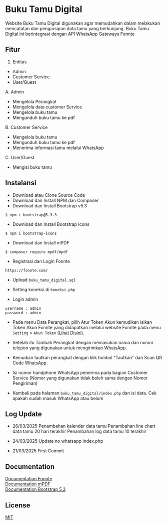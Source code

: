 
# Buku Tamu Digital

Website Buku Tamu Digital digunakan agar memudahkan dalam melakukan mencatatan dan pengarsipan data tamu yang berkunjung. Buku Tamu Digital ini berintegrasi dengan API WhatsApp Gateways Fonnte

## Fitur

1. Entitas
- Admin
- Customer Service
- User/Guest

A. Admin
- Mengelola Perangkat
- Mengelola data customer Service
- Mengelola buku tamu
- Mengunduh buku tamu ke pdf

B. Customer Service
- Mengelola buku tamu
- Mengunduh buku tamu ke pdf
- Menerima informasi tamu melalui WhatsApp

C. User/Guest
- Mengisi buku tamu

## Instalansi

- Download atau Clone Source Code
- Download dan Install NPM dan Composer
- Download dan Install Bootstrap v5.3
``` 
$ npm i bootstrap@5.3.3
```
- Download dan Install Bootstrap Icons
``` 
$ npm i bootstrap-icons
```
- Download dan Install mPDF
``` 
$ composer require mpdf/mpdf
```
- Registrasi dan Login Fonnte
```
https://fonnte.com/
```

- Upload ```buku_tamu_digital.sql```

- Setting koneksi di ```koneksi.php```

- Login admin
```
username : admin
password : admin
```
- Pada menu Data Perangkat, pilih Atur Token Akun kemudikan isikan Token Akun Fonnte yang didapatkan melalui website Fonnte pada menu ```Setting``` > ```Akun Token``` ([Lihat Disini](https://docs.fonnte.com/account-token/)).

- Setelah itu Tambah Perangkat dengan memasukan nama dan nomor telepon yang digunakan untuk mengirimkan WhatsApp.

- Kemudian tautkan perangkat dengan klik tombol "Tautkan" dan Scan QR Code WhatsApp.

- Isi nomor handphone WhatsApp penerima pada bagian Customer Service (Nomor yang digunakan tidak boleh sama dengan Nomor Pengiriman)

- Kembali pada halaman ```buku_tamu_digital/index.php``` dan isi data. Cek apakah sudah masuk WhatsApp atau belum


## Log Update

- 26/03/2025
Penambahan kalender data tamu
Penambahan line chart data tamu 20 hari terakhir
Penambahan log data tamu 10 terakhir

- 24/03/2025
Update no whatsapp index.php

- 21/03/2025
First Commit

## Documentation

[Documentation Fonnte](https://docs.fonnte.com/) \
[Documentation mPDF](https://mpdf.github.io/) \
[Documentation Bootstrap 5.3](https://getbootstrap.com/docs/5.3/getting-started/introduction/)

## License

[MIT](https://choosealicense.com/licenses/mit/)

